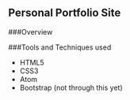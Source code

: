 ## Personal Portfolio Site


###Overview


###Tools and Techniques used


* HTML5
* CSS3
* Atom
* Bootstrap (not through this yet)
